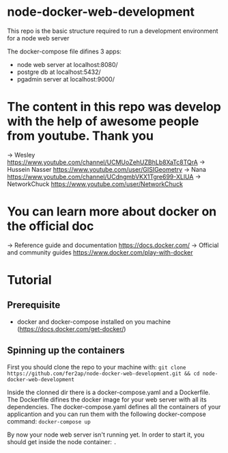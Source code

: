 # node-docker-web-development
This repo is the basic structure required to run a development environment for a node web server

The docker-compose file difines 3 apps:
 - node web server at localhost:8080/
 - postgre db at localhost:5432/
 - pgadmin server at localhost:9000/

# The content in this repo was develop with the help of awesome people from youtube. Thank you
-> Wesley https://www.youtube.com/channel/UCMUoZehUZBhLb8XaTc8TQrA
-> Hussein Nasser https://www.youtube.com/user/GISIGeometry
-> Nana https://www.youtube.com/channel/UCdngmbVKX1Tgre699-XLlUA
-> NetworkChuck https://www.youtube.com/user/NetworkChuck

# You can learn more about docker on the official doc
-> Reference guide and documentation https://docs.docker.com/
-> Official and community guides https://www.docker.com/play-with-docker

# Tutorial

## Prerequisite
 - docker and docker-compose installed on you machine (https://docs.docker.com/get-docker/)

## Spinning up the containers
First you should clone the repo to your machine with:
```git clone https://github.com/fer2ap/node-docker-web-development.git && cd node-docker-web-development```

Inside the clonned dir there is a docker-compose.yaml and a Dockerfile. The Dockerfile difines the docker image for your web server with all its dependencies. The docker-compose.yaml defines all the containers of your applicantion and you can run them with the following docker-compose command:
```docker-compose up```

By now your node web server isn't running yet. In order to start it, you should get inside the node container:
```.```
